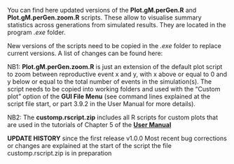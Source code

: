 
You can find here updated versions of the **Plot.gM.perGen.R** and **Plot.gM.perGen.zoom.R** scripts. 
These allow to visualise summary statistics across generations from simulated results.
They are located in the program *.exe* folder. 

New versions of the scripts need to be copied in the *.exe* folder to replace current versions. A list of changes can be found here:

NB1: **Plot.gM.perGen.zoom.R** is just an extension of the default plot script to zoom between reproductive event x and y, with x above or equal to 0 and y below or equal to the total number of events in the simulation(s). The script needs to be copied into working folders and used with the “Custom plot” option of the **GUI File Menu** (see command lines explained at the script file start, or part 3.9.2 in the User Manual for more details).

NB2: The **customp.rscript.zip** includes all R scripts for custom plots that are used in the tutorials of Chapter 5 of the **<A HREF="https://github.com/gMetapop/gMetapop/tree/master/3-User.Manual-ver.1.0.0"> User Manual</A>**

**UPDATE HISTORY** since the first release v1.0.0
Most recent bug corrections or changes are explained at the start of the script
the file customp.rscript.zip is in preparation

